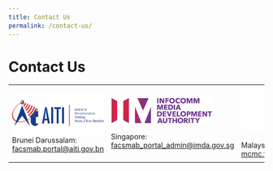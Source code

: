 ```yaml
---
title: Contact Us
permalink: /contact-us/
---
```

<div class="section-content">
   <h1>Contact Us</h1>
   <table>
      <tbody>
         <tr>
            <td>
               <p><img alt="" src="/assets/images/AITI_logo.png?h=84&amp;w=200&amp;la=en&amp;hash=939F7E98B837AFA1E9F56A2F75EA6E8C14B18388" style="float: left; height: 84px; width: 200px;"></p>
               <p style="text-align: left;">Brunei Darussalam:<br><a href="mailto:facsmab.portal@aiti.gov.bn">facsmab.portal@aiti.gov.bn</a></p>
            </td>
            <td>
               <p style="text-align: left;"><img alt="imda logo" src="/assets/images/IMDA_logo.png?h=52&amp;w=200&amp;la=en&amp;hash=B9E391DB1489A6829EF4B6EE4D2DA7538CD9226C" style="height: 52px; width: 200px;"></p>
               <p style="text-align: left;">Singapore:<br><a href="mailto:facsmab_portal_admin@imda.gov.sg">facsmab_portal_admin@imda.gov.sg</a></p>
            </td>
            <td style="text-align: left;"><img alt="" height="83" width="199" src="/assets/images/logo_mcmc.png?h=83&amp;w=199&amp;la=en&amp;hash=137557A94BA6684065619B67CD4F0FFA32B91380">&nbsp;<br>Malaysia: <br><a href="mailto:mcmc.facsmab@cmc.gov.my">mcmc.facsmab@cmc.gov.my</a></td>
         </tr>
      </tbody>
   </table>
</div>
